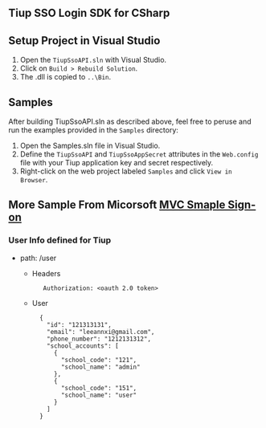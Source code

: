 ﻿## Tiup SSO Login SDK for CSharp


Setup Project in Visual Studio
----------------------------

1.   Open the `TiupSsoAPI.sln` with Visual Studio.
2.   Click on `Build > Rebuild Solution`.
3.   The .dll is copied to `..\Bin`.

Samples
-----

After building TiupSsoAPI.sln as described above, feel free to peruse and run the examples provided in the `Samples` directory:

1.   Open the Samples.sln file in Visual Studio.
2.   Define the `TiupSsoAPI` and `TiupSsoAppSecret` attributes in the `Web.config` file with your Tiup application key and secret respectively.
2.   Right-click on the web project labeled `Samples` and click `View in Browser`.

More Sample From Micorsoft [MVC Smaple Sign-on](http://www.asp.net/mvc/overview/security/create-an-aspnet-mvc-5-app-with-facebook-and-google-oauth2-and-openid-sign-on)
------

### User Info defined for Tiup

* path: /user

    + Headers

             Authorization: <oauth 2.0 token>

    + User

            {
              "id": "121313131",
              "email": "leeannxi@gmail.com",
              "phone_number": "1212131312",
              "school_accounts": [
                {
                  "school_code": "121",
                  "school_name": "admin"
                },
                {
                  "school_code": "151",
                  "school_name": "user"
                }
              ]
            }


